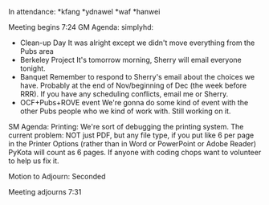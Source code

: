In attendance:
*kfang
*ydnawel
*waf
*hanwei

Meeting begins 7:24
GM Agenda:
simplyhd:
- Clean-up Day
It was alright except we didn't move everything from the Pubs area
- Berkeley Project
It's tomorrow morning, Sherry will email everyone tonight.
- Banquet
Remember to respond to Sherry's email about the choices we have.
Probably at the end of Nov/beginning of Dec (the week before RRR).
If you have any scheduling conflicts, email me or Sherry.
- OCF+Pubs+ROVE event
We're gonna do some kind of event with the other Pubs people who we kind of work with. Still working on it.

SM Agenda:
Printing:
We're sort of debugging the printing system.
The current problem: NOT just PDF, but any file type, if you put like 6 per page in the Printer Options (rather than in Word or PowerPoint or Adobe Reader) PyKota will count as 6 pages.
If anyone with coding chops want to volunteer to help us fix it.

Motion to Adjourn:
Seconded

Meeting adjourns 7:31
